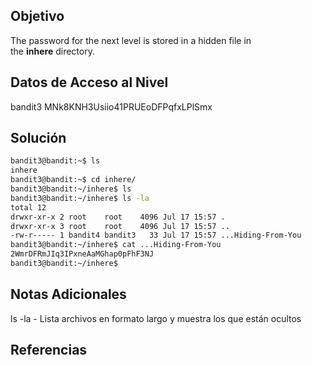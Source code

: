 ## Objetivo
The password for the next level is stored in a hidden file in the **inhere** directory.
## Datos de Acceso al Nivel
bandit3
MNk8KNH3Usiio41PRUEoDFPqfxLPlSmx
## Solución
```bash
bandit3@bandit:~$ ls
inhere
bandit3@bandit:~$ cd inhere/
bandit3@bandit:~/inhere$ ls
bandit3@bandit:~/inhere$ ls -la
total 12
drwxr-xr-x 2 root    root    4096 Jul 17 15:57 .
drwxr-xr-x 3 root    root    4096 Jul 17 15:57 ..
-rw-r----- 1 bandit4 bandit3   33 Jul 17 15:57 ...Hiding-From-You
bandit3@bandit:~/inhere$ cat ...Hiding-From-You
2WmrDFRmJIq3IPxneAaMGhap0pFhF3NJ
bandit3@bandit:~/inhere$
```
## Notas Adicionales
ls -la - Lista archivos en formato largo y muestra los que están ocultos
## Referencias
